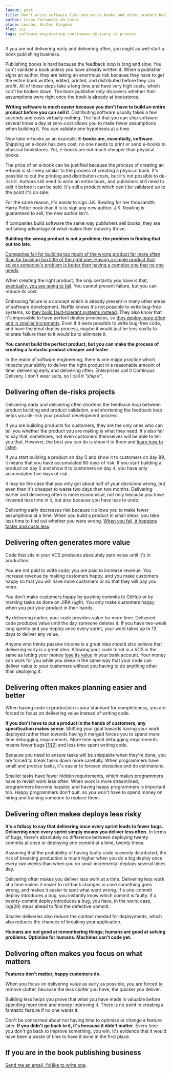 ```yaml
---
layout: post
title: Don't write software like you write books and other product building advice
author: Lucas Fernandes da Costa
place: London, United Kingdom
flag: 🇬🇧
tags: software-engineering continuous-delivery cd process
---
```


If you are not delivering early and delivering often, you might as well start a book publishing business.

Publishing books is hard because the feedback loop is long and slow. You can't validate a book unless you have already written it. When a publisher signs an author, they are taking an enormous risk because they have to get the entire book written, edited, printed, and distributed before they can profit. All of these steps take a long time and have very high costs, which can't be broken down. The book publisher only discovers whether their assumptions were right once the book is already at bookstores.

**Writing software is much easier because you don't have to build an entire product before you can sell it**. Distributing software usually takes a few seconds and costs virtually nothing. The fact that you can ship software several times a day at zero-cost allows you to make fewer assumptions when building it. You can validate one hypothesis at a time.

Now take e-books as an example. **E-books are, essentially, software**. Shipping an e-book has zero cost, no one needs to print or send e-books to physical bookstores. Yet, e-books are not much cheaper than physical books.

The price of an e-book can be justified because the *process* of creating an e-book is still very similar to the process of creating a physical book. It's possible to cut the printing and distribution costs, but it's not possible to de-risk it. Authors still need to write an entire book, and publishers still need to edit it before it can be sold. It's still a product which can't be validated up to the point it's on sale.

For the same reason, it's easier to sign J.K. Rowling for her thousandth Harry Potter book than it is to sign any new author. J.K. Rowling is guaranteed to sell; the new author isn't.

If companies build software the same way publishers sell books, they are not taking advantage of what makes their industry thrive.

**Building the wrong product is not a problem; the problem is finding that out too late**.

[Companies fail for building too much of the wrong product far more often than for building too little of the right one. Having a simple product that solves someone's problem is better than having a complex one that no one needs](https://www.cbinsights.com/research/startup-failure-reasons-top/).

When creating the right product, the only certainty you have is that, [eventually, you are going to fail](https://blog.ycombinator.com/author/yevgeniy-brikman/). You cannot prevent failure, but you can reduce its cost.

Embracing failure is a concept which is already present in many other areas of software development. Netflix knows it's not possible to write bug-free systems, so [they build fault-tolerant systems instead](https://www.youtube.com/watch?v=vu4Xkb1q8Tc). They also know that it's impossible to have perfect deploy processes, so [they deploy more often and in smaller increments](https://www.youtube.com/watch?v=7oEvlcUMqpE). Even if it were possible to write bug-free code, and have the ideal deploy process, maybe it would just be less costly to tolerate failure than to it would be to eliminate it.

**You cannot build the perfect product, but you can make the process of creating a fantastic product cheaper and faster**.

In the realm of software engineering, there is one major practice which impacts your ability to deliver the right product in a reasonable amount of time: delivering early and delivering often. Enterprises call it Continous Delivery. I don't wear suits, so I call it *"ship it"*.


## Delivering often de-risks projects

Delivering early and delivering often shortens the feedback loop between product building and product validation, and shortening the feedback loop helps you de-risk your product development process.

If you are building products for customers, they are the only ones who can tell you whether the product you are making is what they need. It's also fair to say that, sometimes, not even customers themselves will be able to tell you that. However, the best you can do is show it to them and [learn how to listen](https://www.youtube.com/watch?v=FG1Fa-t4AEQ).

If you start building a product on day 0 and show it to customers on day 89, it means that you have accumulated 90 days of risk. If you start building a product on day 0 and show it to customers on day 4, you have only accumulated five days of risk.

It may be the case that you only got about half of your decisions wrong, but even then it's cheaper to waste two days than two months. Delivering earlier and delivering often is more economical, not only because you have invested less time in it, but also because you have less to undo.

Delivering early decreases risk because it allows you to make fewer assumptions at a time. When you build a product in small steps, you take less time to find out whether you were wrong. [When you fail, it happens faster and costs less](https://www.bloomberg.com/news/articles/2007-06-24/fail-fast-fail-cheap).


## Delivering often generates more value

Code that sits in your VCS produces absolutely zero value until it's in production.

You are not paid to write code; you are paid to increase revenue. You increase revenue by making customers happy, and you make customers happy so that you will have more customers or so that they will pay you more.

You don't make customers happy by pushing commits to GitHub or by marking tasks as done on JIRA (*ugh*). You only make customers happy when you put your product in their hands.

By delivering earlier, your code provides value for more time. Delivered code produces value until the day someone deletes it. If you have two-week long sprints and you deploy once every sprint, your work takes up to 13 days to deliver any value.

Anyone who thinks passive income is a great idea should also believe that delivering early is a great idea. Allowing your code to rot in a VCS is the same as letting your money [lose its value](https://www.independent.co.uk/news/business/news/pound-v-euro-dollar-live-sterling-low-brexit-a9053586.html) in your bank account. Your money can work for you while you sleep in the same way that your code can deliver value to your customers without you having to do anything other than deploying it.


## Delivering often makes planning easier and better

When having code in production is your standard for completeness, you are forced to focus on delivering value instead of writing code.

**If you don't have to put a product in the hands of customers, any specification makes sense**. Shifting your goal towards having your work deployed rather than towards having it merged forces you to spend more time debugging requirements. More time spent debugging requirements means fewer bugs [[1]](https://dl.acm.org/citation.cfm?id=808430)[[2]](https://ieeexplore.ieee.org/document/1702333) and less time spent writing code.

Because you need to ensure tasks will be shippable when they're done, you are forced to break tasks down more carefully. When programmers have small and precise tasks, it's easier to foresee obstacles and do estimations.

Smaller tasks have fewer hidden requirements, which makes programmers have to revisit work less often. When work is more streamlined, programmers become happier, and having happy programmers is important too. Happy programmers don't quit, so you won't have to spend money on hiring and training someone to replace them.


## Delivering often makes deploys less risky

**It's a fallacy to say that delivering once every sprint leads to fewer bugs. Delivering once every sprint simply means you deliver less often.** In terms of bugs, there's absolutely no difference between deploying twenty commits at once or deploying one commit at a time, twenty times.

Assuming that the probability of having faulty code is evenly distributed, the risk of breaking production is much higher when you do a big deploy once every two weeks than when you do small incremental deploys several times day.

Delivering often makes you deliver less work at a time. Delivering less work at a time makes it easier to roll back changes in case something goes wrong, and makes it easier to spot what went wrong. If a one-commit deploy introduces a bug, you instantly know which commit is faulty. If a twenty-commit deploy introduces a bug, you have, in the worst case, log(20) steps ahead to find the defective commit.

Smaller deliveries also reduce the context needed for deployments, which also reduces the chances of breaking your application.

**Humans are not good at remembering things; humans are good at solving problems. Optimise for humans. Machines can't code yet.**


## Delivering often makes you focus on what matters

**Features don't matter, happy customers do.**

When you focus on delivering value as early as possible, you are forced to remove clutter, because the less clutter you have, the quicker you deliver.

Building less helps you prove that what you have made is valuable before spending more time and money improving it. There is no point in creating a fantastic feature if no one wants it.

Don't be concerned about not having time to optimise or change a feature later. **If you didn't go back to it, it's because it didn't matter**. Every time you don't go back to improve something, you win. It's evidence that it would have been a waste of time to have it done in the first place.


## If you are in the book publishing business

[Send me an email, I'd like to write one](mailto:lucas@lucasfcosta.com).
